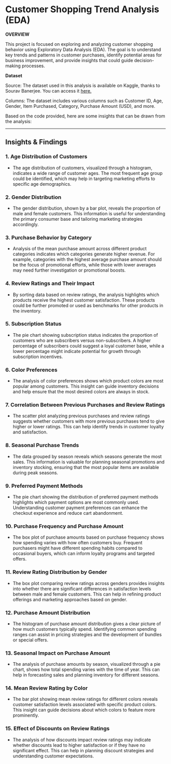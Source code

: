 # Customer Shopping Trend Analysis (EDA) 

**OVERVIEW**

This project is focused on exploring and analyzing customer shopping behavior using Exploratory Data Analysis (EDA). The goal is to understand key trends and patterns in customer purchases, identify potential areas for business improvement, and provide insights that could guide decision-making processes.

**Dataset**

Source: The dataset used in this analysis is available on Kaggle, thanks to Sourav Banerjee. You can access it [here.](https://www.kaggle.com/datasets/iamsouravbanerjee/customer-shopping-trends-dataset/)

Columns: The dataset includes various columns such as Customer ID, Age, Gender, Item Purchased, Category, Purchase Amount (USD), and more.


Based on the code provided, here are some insights that can be drawn from the analysis:

---

## Insights & Findings

### 1. **Age Distribution of Customers**
   - The age distribution of customers, visualized through a histogram, indicates a wide range of customer ages. The most frequent age group could be identified, which may help in targeting marketing efforts to specific age demographics.

### 2. **Gender Distribution**
   - The gender distribution, shown by a bar plot, reveals the proportion of male and female customers. This information is useful for understanding the primary consumer base and tailoring marketing strategies accordingly.

### 3. **Purchase Behavior by Category**
   - Analysis of the mean purchase amount across different product categories indicates which categories generate higher revenue. For example, categories with the highest average purchase amount should be the focus of promotional efforts, while those with lower averages may need further investigation or promotional boosts.

### 4. **Review Ratings and Their Impact**
   - By sorting data based on review ratings, the analysis highlights which products receive the highest customer satisfaction. These products could be further promoted or used as benchmarks for other products in the inventory.

### 5. **Subscription Status**
   - The pie chart showing subscription status indicates the proportion of customers who are subscribers versus non-subscribers. A higher percentage of subscribers could suggest a loyal customer base, while a lower percentage might indicate potential for growth through subscription incentives.

### 6. **Color Preferences**
   - The analysis of color preferences shows which product colors are most popular among customers. This insight can guide inventory decisions and help ensure that the most desired colors are always in stock.

### 7. **Correlation Between Previous Purchases and Review Ratings**
   - The scatter plot analyzing previous purchases and review ratings suggests whether customers with more previous purchases tend to give higher or lower ratings. This can help identify trends in customer loyalty and satisfaction.

### 8. **Seasonal Purchase Trends**
   - The data grouped by season reveals which seasons generate the most sales. This information is valuable for planning seasonal promotions and inventory stocking, ensuring that the most popular items are available during peak seasons.

### 9. **Preferred Payment Methods**
   - The pie chart showing the distribution of preferred payment methods highlights which payment options are most commonly used. Understanding customer payment preferences can enhance the checkout experience and reduce cart abandonment.

### 10. **Purchase Frequency and Purchase Amount**
   - The box plot of purchase amounts based on purchase frequency shows how spending varies with how often customers buy. Frequent purchasers might have different spending habits compared to occasional buyers, which can inform loyalty programs and targeted offers.

### 11. **Review Rating Distribution by Gender**
   - The box plot comparing review ratings across genders provides insights into whether there are significant differences in satisfaction levels between male and female customers. This can help in refining product offerings and marketing approaches based on gender.

### 12. **Purchase Amount Distribution**
   - The histogram of purchase amount distribution gives a clear picture of how much customers typically spend. Identifying common spending ranges can assist in pricing strategies and the development of bundles or special offers.

### 13. **Seasonal Impact on Purchase Amount**
   - The analysis of purchase amounts by season, visualized through a pie chart, shows how total spending varies with the time of year. This can help in forecasting sales and planning inventory for different seasons.

### 14. **Mean Review Rating by Color**
   - The bar plot showing mean review ratings for different colors reveals customer satisfaction levels associated with specific product colors. This insight can guide decisions about which colors to feature more prominently.

### 15. **Effect of Discounts on Review Ratings**
   - The analysis of how discounts impact review ratings may indicate whether discounts lead to higher satisfaction or if they have no significant effect. This can help in planning discount strategies and understanding customer expectations.
